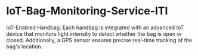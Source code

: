 # IoT-Bag-Monitoring-Service-ITI
 IoT-Enabled Handbag: Each handbag is integrated with an advanced IoT device that monitors light intensity to detect whether the bag is open or closed. Additionally, a GPS sensor ensures precise real-time tracking of the bag's location.
